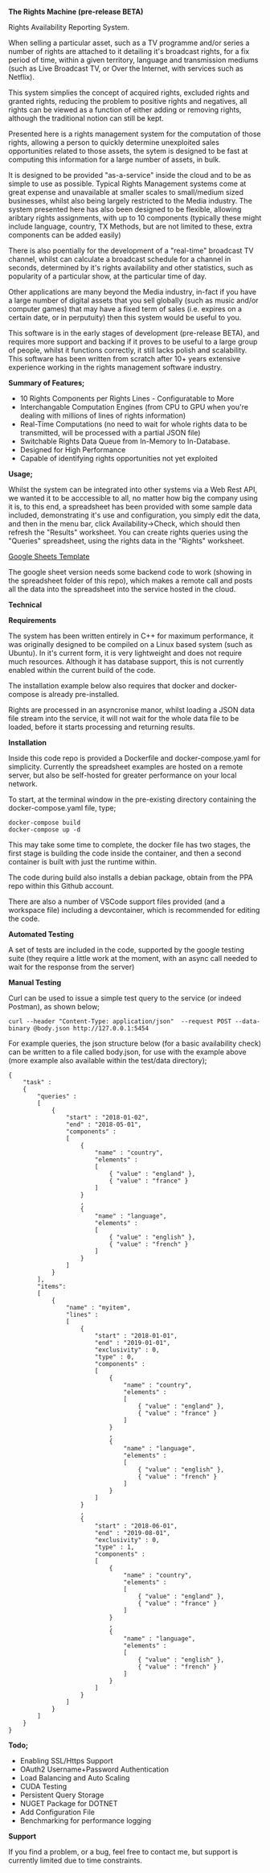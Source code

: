 <b>The Rights Machine (pre-release BETA)</b>

Rights Availability Reporting System.

When selling a particular asset, such as a TV programme and/or series a number of rights are attached to it detailing it's broadcast rights, for a fix period of time, within a given territory, language and transmission mediums (such as Live Broadcast TV, or Over the Internet, with services such as Netflix).

This system simplies the concept of acquired rights, excluded rights and granted rights, reducing the problem to positive rights and negatives, all rights can be viewed as a function of either adding or removing rights, although the traditional notion can still be kept.

Presented here is a rights management system for the computation of those rights, allowing a person to quickly determine unexploited sales opportunities related to those assets, the sytem is designed to be fast at computing this information for a large number of assets, in bulk.

It is designed to be provided "as-a-service" inside the cloud and to be as simple to use as possible.  Typical Rights Management systems come at great expense and unavailable at smaller scales to small/medium sized businesses, whilst also being largely restricted to the Media industry.  The system presented here has also been designed to be flexible, allowing aribtary rights assignments, with up to 10 components (typically these might include language, country, TX Methods, but are not limited to these, extra components can be added easily)

There is also poentially for the development of a "real-time" broadcast TV channel, whilst can calculate a broadcast schedule for a channel in seconds, determined by it's rights availability and other statistics, such as popularity of a particular show, at the particular time of day.

Other applications are many beyond the Media industry, in-fact if you have a large number of digital assets that you sell globally (such as music and/or computer games) that may have a fixed term of sales (i.e. expires on a certain date, or in perputuity) then this system would be useful to you.

This software is in the early stages of development (pre-release BETA), and requires more support and backing if it proves to be useful to a large group of people, whilst it functions correctly, it still lacks polish and scalability.  This software has been written from scratch after 10+ years extensive experience working in the rights management software industry.

<b>Summary of Features;</b>

- 10 Rights Components per Rights Lines - Configuratable to More
- Interchangable Computation Engines (from CPU to GPU when you're dealing with millions of lines of rights information)
- Real-Time Computations (no need to wait for whole rights data to be transmitted, will be processed with a partial JSON file)
- Switchable Rights Data Queue from In-Memory to In-Database.
- Designed for High Performance
- Capable of identifying rights opportunities not yet exploited

<b>Usage;</b>

Whilst the system can be integrated into other systems via a Web Rest API, we wanted it to be acccessible to all, no matter how big the company using it is, to this end, a spreadsheet has been provided with some sample data included, demonstrating it's use and configuration, you simply edit the data, and then in the menu bar, click Availability->Check, which should then refresh the "Results" worksheet.  You can create rights queries using the "Queries" spreadsheet, using the rights data in the "Rights" worksheet.

<a href="https://docs.google.com/spreadsheets/d/1zKARAqXbqmmjUwMpwM1_96DSc3mLhY5EBSy4m0f6euA/template/preview">Google Sheets Template</a>

The google sheet version needs some backend code to work (showing in the spreadsheet folder of this repo), which makes a remote call and posts all the data into the spreadsheet into the service hosted in the cloud.

<b>Technical</b>

<b>Requirements</b>

The system has been written entirely in C++ for maximum performance, it was originally designed to be compiled on a Linux based system (such as Ubuntu).  In it's current form, it is very lightweight and does not require much resources.  Although it has database support, this is not currently enabled within the current build of the code.

The installation example below also requires that docker and docker-compose is already pre-installed.

Rights are processed in an asyncronise manor, whilst loading a JSON data file stream into the service, it will not wait for the whole data file to be loaded, before it starts processing and returning results.

<b>Installation</b>

Inside this code repo is provided a Dockerfile and docker-compose.yaml for simplicity. Currently the spreadsheet examples are hosted on a remote server, but also be self-hosted for greater performance on your local network.

To start, at the terminal window in the pre-existing directory containing the docker-compose.yaml file, type;

```
docker-compose build
docker-compose up -d
```

This may take some time to complete, the docker file has two stages, the first stage is building the code inside the container, and then a second container is built with just the runtime within.

The code during build also installs a debian package, obtain from the PPA repo within this Github account.

There are also a number of VSCode support files provided (and a workspace file) including a devcontainer, which is recommended for editing the code.

<b>Automated Testing</b>

A set of tests are included in the code, supported by the google testing suite (they require a little work at the moment, with an async call needed to wait for the response from the server)

<b>Manual Testing</b>

Curl can be used to issue a simple test query to the service (or indeed Postman), as shown below;

```
curl --header "Content-Type: application/json"  --request POST --data-binary @body.json http://127.0.0.1:5454
```

For example queries, the json structure below (for a basic availability check) can be written to a file called body.json, for use with the example above (more example also available within the test/data directory);

```
{
	"task" :
	{
		"queries" :
		[
			{
				"start" : "2018-01-02",
				"end" : "2018-05-01",
				"components" :
				[
					{
						"name" : "country",
						"elements" :
						[
							{ "value" : "england" },
							{ "value" : "france" }
						]
					}
					,
					{
						"name" : "language",
						"elements" :
						[
							{ "value" : "english" },
							{ "value" : "french" }
						]
					}
				]
			}
		],
		"items":
		[
			{
				"name" : "myitem",
				"lines" :
				[
					{
						"start" : "2018-01-01",
						"end" : "2019-01-01",
						"exclusivity" : 0,
						"type" : 0,
						"components" :
						[
							{
								"name" : "country",
								"elements" :
								[
									{ "value" : "england" },
									{ "value" : "france" }
								]
							}
							,
							{
								"name" : "language",
								"elements" :
								[
									{ "value" : "english" },
									{ "value" : "french" }
								]
							}
						]
					}
					,
					{
						"start" : "2018-06-01",
						"end" : "2019-08-01",
						"exclusivity" : 0,
						"type" : 1,
						"components" :
						[
							{
								"name" : "country",
								"elements" :
								[
									{ "value" : "england" },
									{ "value" : "france" }
								]
							}
							,
							{
								"name" : "language",
								"elements" :
								[
									{ "value" : "english" },
									{ "value" : "french" }
								]
							}
						]
					}
				]
			}
		]
	}
}
```

<b>Todo;</b>

- Enabling SSL/Https Support 
- OAuth2 Username+Password Authentication
- Load Balancing and Auto Scaling
- CUDA Testing
- Persistent Query Storage
- NUGET Package for DOTNET
- Add Configuration File
- Benchmarking for performance logging

<b>Support</b>

If you find a problem, or a bug, feel free to contact me, but support is currently limited due to time constraints.
